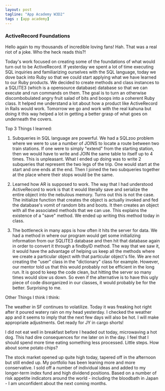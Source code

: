 ```yaml
---
layout: post
tagline: "App Academy W3D2"
tags : [app academy]
---
```



### ActiveRecord Foundations

Hello again to my thousands of incredible loving fans! Hah. That was a real riot of a joke. Who the heck reads this?!

Today's work focused on creating some of the foundations of what would turn out to be ActiveRecord. If yesterday we spent a lot of time executing SQL inquiries and familiarizing ourselves with the SQL language, today we dove back into Ruby so that we could start applying what we have learned to our Ruby products. We decided to create methods and class instances to a SQLITE3 (which is a opensource database) database so that we can execute and run commands on them. The goal is to turn an otherwise discombobulated angry fruit salad of bits and boops into a coherent Ruby class. It helped me understand a lot about how a product like ActiveRecord in Rails would work. Tomorrow we go and work with the real kahuna but doing it this way helped a lot in getting a better grasp of what goes on underneath the covers.

Top 3 Things I learned:

1) Subqueries in SQL language are powerful. We had a SQLzoo problem where we were to use a number of JOINS to locate a route between two train stations. If one were to simply "extend" from the starting station, then we would have to write and JOIN the same table to itself up to 4 times. This is unpleasant. What I ended up doing was to write 2 subqueries that represent the two legs of the trip. One would start at the start and one ends at the end. Then I joined the two subqueries together at the place where their stops would be the same.

2) Learned how AR is supposed to work. The way that I had understood ActiveRecord to work is that it would literally save and serialize the entire object into the nebulous memory. Turns out this is not the case. The initialize function that creates the object is actually invoked and fed the database's vomit of random bits and boots. It then creates an object with all the associated methods that we can use. This explains the existence of a "save" method. We ended up writing this method today in class.

3) The bottleneck in many apps is how often it hits the server for data. We had a method in where our program would get some initializing information from our SQLITE3 database and then hit that database again in order to convert it through a findbyID method. The way that we saw it, it would have the advantage of helping us keep all the methods where we create a particular object with that particular object's file. We are not creating the "user" class in the "dictionary" class for example. However, our mentor told us that this would probably not be efficient in the long run. It is good to keep the code clean, but hitting the server so many times would slow us down. So even if the alternative is to have this ugly piece of code disorganized in our classes, it would probably be for the better. Surprising to me.

Other Things I think I think:

The weather in SF continues to volatilize. Today it was freaking hot right after it poured watery rain on my head yesterday. I checked the weather app and it seems to imply that the next few days will also be hot. I will make appropriate adjustments. Get ready for JY in cargo shorts!

I did not eat well in breakfast before I headed out today, microwaving a hot dog. This had dire consequences for me later on in the day. I feel that I should spend more time eating something less processed. Little steps. How about some potato chips?

The stock market opened up quite high today, tapered off in the afternoon but still ended up. My portfolio has been leaning more and more conservative. I sold off a number of individual ideas and added to my longer-term index fund and high dividend positions. Based on a number of risk appetite indicators around the world - including the bloodbath in Japan - I am unconfident about the next coming months.